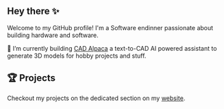 ## Hey there ✨

Welcome to my GitHub profile! I'm a Software endinner passionate about building hardware and software.


🔭 I’m currently building [CAD Alpaca](https://cadalpaca.com/) a text-to-CAD AI powered assistant to generate 3D models for hobby projects and stuff.

## 🏆 Projects
Checkout my projects on the dedicated section on my [website](https://sarael.me/).
